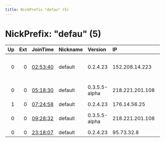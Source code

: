 ```yaml
---
title: NickPrefix "defau" (5)
---
```


# NickPrefix: "defau" (5)

|   Up |   Ext | JoinTime                                                                                            | Nickname   | Version       | IP              | AS                                      | CC   |   ORp |   Dirp | OS      | Contact   |   eFamMembers |
|-----:|------:|:----------------------------------------------------------------------------------------------------|:-----------|:--------------|:----------------|:----------------------------------------|:-----|------:|-------:|:--------|:----------|--------------:|
|    0 |     0 | [02:53:40](https://metrics.torproject.org/rs.html#details/058E1CAC4E5D3BB52A3642BC8B48943DB2C44A00) | default    | 0.2.4.23      | 152.208.14.223  | MCI Communications Services, Inc. d/b/a | us   |   443 |   9030 | Windows | None      |             1 |
|    0 |     0 | [05:18:30](https://metrics.torproject.org/rs.html#details/3033916A33C2EE72E77427CBCE0D921E6FC4724E) | default    | 0.3.5.5-alpha | 218.221.201.108 | So-net Entertainment Corporation        | jp   | 50936 |      0 | Windows | None      |             1 |
|    1 |     0 | [07:24:58](https://metrics.torproject.org/rs.html#details/09F7F43395F1D00197CFCF1DA273A27CE1EC22E6) | default    | 0.2.4.23      | 176.14.56.25    | VimpelCom                               | ru   |   443 |   9030 | Windows | None      |             1 |
|    0 |     0 | [09:28:32](https://metrics.torproject.org/rs.html#details/96EC694B64A3273EE4337BE1DC79FF4E790CB79F) | default    | 0.3.5.5-alpha | 218.221.201.108 | So-net Entertainment Corporation        | jp   | 50936 |      0 | Windows | None      |             1 |
|    0 |     0 | [23:18:07](https://metrics.torproject.org/rs.html#details/0E7C6DE0A137746712AD53CAD8B1D5161D72AC1E) | default    | 0.2.4.23      | 95.73.32.8      | Rostelecom                              | ru   |   443 |   9030 | Windows | None      |             1 |
